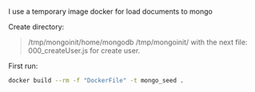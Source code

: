 I use a temporary image docker for load documents to mongo

Create directory:
>/tmp/mongoinit/home/mongodb
>/tmp/mongoinit/
with the next file: 000_createUser.js for create user.

First run:
```sh
docker build --rm -f "DockerFile" -t mongo_seed .
```

